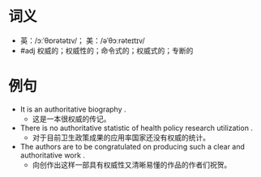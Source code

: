 # 词义
- 英：/ɔːˈθɒrətətɪv/； 美：/əˈθɔːrəteɪtɪv/
- #adj 权威的；权威性的；命令式的；权威式的；专断的
# 例句
- It is an authoritative biography .
	- 这是一本很权威的传记。
- There is no authoritative statistic of health policy research utilization .
	- 对于目前卫生政策成果的应用率国家还没有权威的统计。
- The authors are to be congratulated on producing such a clear and authoritative work .
	- 向创作出这样一部具有权威性又清晰易懂的作品的作者们祝贺。
